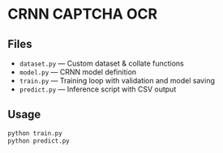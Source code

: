 # CRNN CAPTCHA OCR

## Files
- `dataset.py` — Custom dataset & collate functions
- `model.py` — CRNN model definition
- `train.py` — Training loop with validation and model saving
- `predict.py` — Inference script with CSV output

## Usage
```bash
python train.py
python predict.py